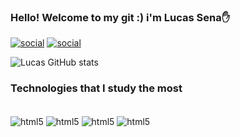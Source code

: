 ### Hello! Welcome to my git :) i'm Lucas Sena✋

[![social](https://img.shields.io/badge/LinkedIn-0077B5?style=for-the-badge&logo=linkedin&logoColor=white)](https://www.linkedin.com/in/lucas-da-cruz-sena-180b31220?lipi=urn%3Ali%3Apage%3Ad_flagship3_profile_view_base_contact_details%3BWWdj7QJ%2BSDKKTyUg3Pjd0w%3D%3D) [![social](https://img.shields.io/badge/Instagram-E4405F?style=for-the-badge&logo=instagram&logoColor=white)](https://www.instagram.com/sena_lcs/)

![Lucas GitHub stats](https://github-readme-stats.vercel.app/api?username=LucasSena-dev&show_icons=true&theme=radical)

### Technologies that I study the most

<div style = "display: inline_block"><br/>
    <img align="center" alt = "html5" src="https://img.shields.io/badge/C%23-239120?style=for-the-badge&logo=c-sharp&logoColor=white" />
      <img align="center" alt = "html5" src="https://img.shields.io/badge/Python-3776AB?style=for-the-badge&logo=python&logoColor=white" />
        <img align="center" alt = "html5" src="https://img.shields.io/badge/C%2B%2B-00599C?style=for-the-badge&logo=c%2B%2B&logoColor=white" />
          <img align="center" alt = "html5" src="https://img.shields.io/badge/Java-ED8B00?style=for-the-badge&logo=openjdk&logoColor=white" />
</div>

